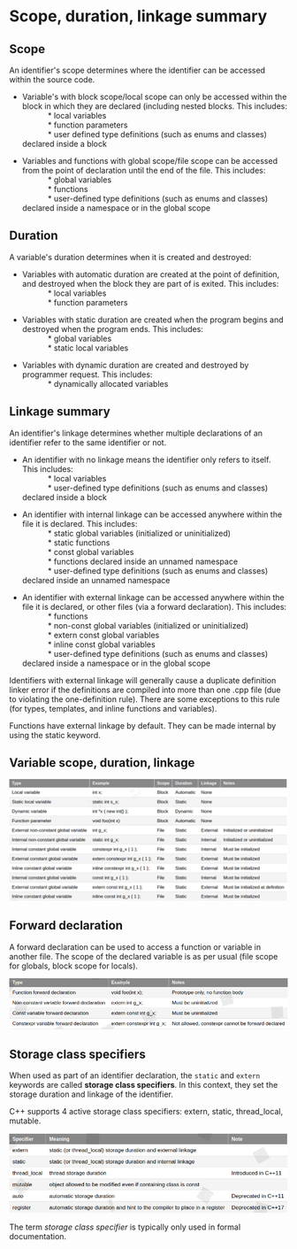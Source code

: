 # Scope, duration, linkage summary

## Scope

An identifier's scope determines where the identifier can be accessed within the source code.
* Variable's with block scope/local scope can only be accessed within the block in which they are declared (including nested blocks. This includes:  
&emsp;&emsp;&emsp; * local variables  
&emsp;&emsp;&emsp; * function parameters  
&emsp;&emsp;&emsp; * user defined type definitions (such as enums and classes) declared inside a block  

* Variables and functions with global scope/file scope can be accessed from the point of declaration until the end of the file. This includes:  
&emsp;&emsp;&emsp; * global variables   
&emsp;&emsp;&emsp; * functions   
&emsp;&emsp;&emsp; * user-defined type definitions (such as enums and classes) declared inside a namespace or in the global scope

## Duration

A variable's duration determines when it is created and destroyed:
* Variables with automatic duration are created at the point of definition, and destroyed when the block they are part of is exited. This includes:  
&emsp;&emsp;&emsp; * local variables  
&emsp;&emsp;&emsp; * function parameters  

* Variables with static duration are created when the program begins and destroyed when the program ends. This includes:  
&emsp;&emsp;&emsp; * global variables  
&emsp;&emsp;&emsp; * static local variables  

* Variables with dynamic duration are created and destroyed by programmer request. This includes:  
&emsp;&emsp;&emsp; * dynamically allocated variables  

## Linkage summary

An identifier's linkage determines whether multiple declarations of an identifier refer to the same identifier or not.
* An identifier with no linkage means the identifier only refers to itself. This includes:  
&emsp;&emsp;&emsp; * local variables  
&emsp;&emsp;&emsp; * user-defined type definitions (such as enums and classes) declared inside a block  

* An identifier with internal linkage can be accessed anywhere within the file it is declared. This includes:  
&emsp;&emsp;&emsp; * static global variables (initialized or uninitialized)  
&emsp;&emsp;&emsp; * static functions  
&emsp;&emsp;&emsp; * const global variables  
&emsp;&emsp;&emsp; * functions declared inside an unnamed namespace  
&emsp;&emsp;&emsp; * user-defined type definitions (such as enums and classes) declared inside an unnamed namespace  
* An identifier with external linkage can be accessed anywhere within the file it is declared, or other files (via a forward declaration). This includes:  
&emsp;&emsp;&emsp; * functions   
&emsp;&emsp;&emsp; * non-const global variables (initialized or uninitialized)  
&emsp;&emsp;&emsp; * extern const global variables  
&emsp;&emsp;&emsp; * inline const global variables  
&emsp;&emsp;&emsp; * user-defined type definitions (such as enums and classes) declared inside a namespace or in the global scope  

Identifiers with external linkage will generally cause a duplicate definition linker error if the definitions are compiled into more than one .cpp file (due to violating the one-definition rule). There are some exceptions to this rule (for types, templates, and inline functions and variables).

Functions have external linkage by default. They can be made internal by using the static keyword.

## Variable scope, duration, linkage

![Variable scope, duration, linkage summary chart](https://raw.githubusercontent.com/anushikhov/cpp/master/learncpp_com/7_Object_Scope_and_Conversions/img/var_scope_duration_linkage.png)  

## Forward declaration

A forward declaration can be used to access a function or variable in another file. The scope of the declared variable is as per usual (file scope for globals, block scope for locals).

![Forward declarations](https://raw.githubusercontent.com/anushikhov/cpp/master/learncpp_com/7_Object_Scope_and_Conversions/img/forward_declarations.png)  

## Storage class specifiers

When used as part of an identifier declaration, the `static` and `extern` keywords are called **storage class specifiers**. In this context, they set the storage duration and linkage of the identifier.

C++ supports 4 active storage class specifiers: extern, static, thread_local, mutable.

![Stroage class specifiers](https://raw.githubusercontent.com/anushikhov/cpp/master/learncpp_com/7_Object_Scope_and_Conversions/img/storage_class_specifiers.png)  

The term _storage class specifier_ is typically only used in formal documentation.

